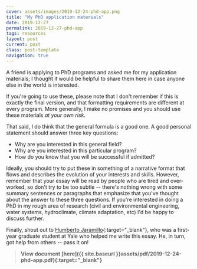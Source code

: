 ```yaml
---
cover: assets/images/2019-12-24-phd-app.png
title: "My PhD application materials"
date: 2019-12-27
permalink: 2019-12-27-phd-app
tags: resources
layout: post
current: post
class: post-template
navigation: true
---
```


A friend is applying to PhD programs and asked me for my application materials; I thought it would be helpful to share them here in case anyone else in the world is interested.

If you're going to use these, please note that I don't remember if this is exactly the final version, and that formatting requirements are different at every program.
More generally, I make no promises and you should use these materials *at your own risk*.

That said, I do think that the general formula is a good one.
A good personal statement should answer three key questions:

* Why are you interested in this general field?
* Why are you interested in this particular program?
* How do you know that you will be successful if admitted?

Ideally, you should try to put these in something of a narrative format that flows and describes the evolution of your interests and skills.
However, remember that your essay will be read by people who are tired and over-worked, so don't try to be too subtle -- there's nothing wrong with some summary sentences or paragraphs that emphasize that you've thought about the answer to these three questions.
If you're interested in doing a PhD in my rough area of research (civil and environmental engineering, water systems, hydroclimate, climate adaptation, etc) I'd be happy to discuss further.

Finally, shout out to [Humberto Jaramillo](https://elimelechlab.yale.edu/people/humberto-jaramillo){:target="_blank"}, who was a first-year graduate student at Yale who helped me write this essay.
He, in turn, got help from others -- pass it on!

> **View document [here]({{ site.baseurl }}assets/pdf/2019-12-24-phd-app.pdf){:target="_blank"}**
